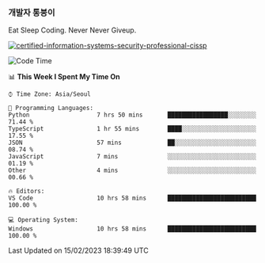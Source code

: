 ### 개발자 통붕이
Eat Sleep Coding.
Never Never Giveup.

[![certified-information-systems-security-professional-cissp](https://user-images.githubusercontent.com/44606727/157613689-acd84ec6-5f8f-4e79-89d9-a8d51f033634.png)](https://www.credly.com/badges/f394a010-85a0-450b-9136-8043af01d71c/public_url)

<!--START_SECTION:waka-->
![Code Time](http://img.shields.io/badge/Code%20Time-1%2C438%20hrs%2016%20mins-blue)

📊 **This Week I Spent My Time On** 

```text
⌚︎ Time Zone: Asia/Seoul

💬 Programming Languages: 
Python                   7 hrs 50 mins       █████████████████░░░░░░░░   71.44 % 
TypeScript               1 hr 55 mins        ████░░░░░░░░░░░░░░░░░░░░░   17.55 % 
JSON                     57 mins             ██░░░░░░░░░░░░░░░░░░░░░░░   08.74 % 
JavaScript               7 mins              ░░░░░░░░░░░░░░░░░░░░░░░░░   01.19 % 
Other                    4 mins              ░░░░░░░░░░░░░░░░░░░░░░░░░   00.66 % 

🔥 Editors: 
VS Code                  10 hrs 58 mins      █████████████████████████   100.00 % 

💻 Operating System: 
Windows                  10 hrs 58 mins      █████████████████████████   100.00 % 

```


 Last Updated on 15/02/2023 18:39:49 UTC
<!--END_SECTION:waka-->
